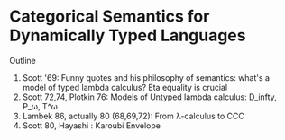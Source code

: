 # Categorical Semantics for Dynamically Typed Languages

Outline
1. Scott '69: Funny quotes and his philosophy of semantics: what's a
   model of typed lambda calculus? Eta equality is crucial
2. Scott 72,74, Plotkin 76: Models of Untyped lambda calculus: D_infty, P_ω, T^ω 
3. Lambek 86, actually 80 (68,69,72): From λ-calculus to CCC 
4. Scott 80, Hayashi : Karoubi Envelope
